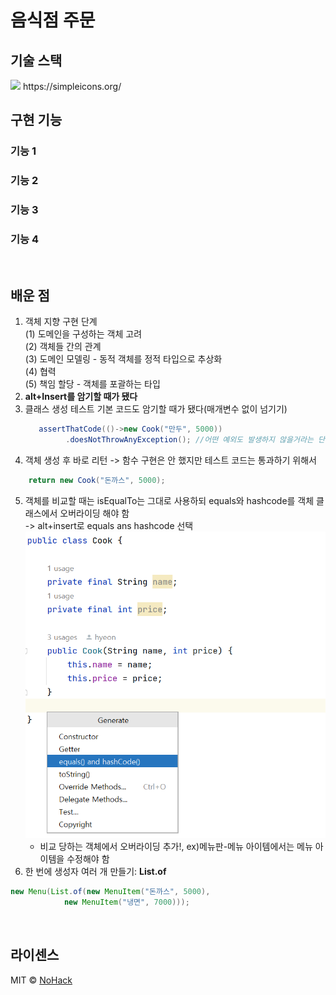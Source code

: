# 음식점 주문

## 기술 스택
<img src="https://img.shields.io/badge/이름-색깔?style=for-the-badge&logo=이름&logoColor=white">
https://simpleicons.org/

<br>

## 구현 기능

### 기능 1

### 기능 2

### 기능 3

### 기능 4

<br>

## 배운 점

1. 객체 지향 구현 단계  
   (1) 도메인을 구성하는 객체 고려  
   (2) 객체들 간의 관계  
   (3) 도메인 모델링 - 동적 객체를 정적 타입으로 추상화  
   (4) 협력  
   (5) 책임 할당 - 객체를 포괄하는 타입
2. <b>alt+Insert를 암기할 때가 됐다</b>
3. 클래스 생성 테스트 기본 코드도 암기할 때가 됐다(매개변수 없이 넘기기)
   ```java
      assertThatCode(()->new Cook("만두", 5000))
            .doesNotThrowAnyException(); //어떤 예외도 발생하지 않을거라는 단언
   ```
4. 객체 생성 후 바로 리턴 -> 함수 구현은 안 했지만 테스트 코드는 통과하기 위해서
```java
    return new Cook("돈까스", 5000);
```
5. 객체를 비교할 때는 isEqualTo는 그대로 사용하되 equals와 hashcode를 객체 클래스에서 오버라이딩 해야 함  
   -> alt+insert로 equals ans hashcode 선택![img.png](img.png)    
   - 비교 당하는 객체에서 오버라이딩 추가!, ex)메뉴판-메뉴 아이템에서는 메뉴 아이템을 수정해야 함
6. 한 번에 생성자 여러 개 만들기: <b>List.of</b>
```java
new Menu(List.of(new MenuItem("돈까스", 5000),
            new MenuItem("냉면", 7000)));
```
<br>

## 라이센스

MIT &copy; [NoHack](mailto:lbjp114@gmail.com)

